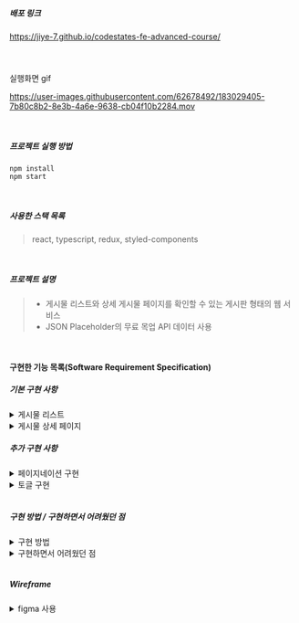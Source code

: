 ##### 배포 링크
https://jiye-7.github.io/codestates-fe-advanced-course/

<br/>

##### 
실행화면 gif

https://user-images.githubusercontent.com/62678492/183029405-7b80c8b2-8e3b-4a6e-9638-cb04f10b2284.mov

<br/>

##### 프로젝트 실행 방법

```
npm install
npm start
```

<br/>

##### 사용한 스택 목록

> react, typescript, redux, styled-components

<br/>

##### 프로젝트 설명

> - 게시물 리스트와 상세 게시물 페이지를 확인할 수 있는 게시판 형태의 웹 서비스
> - JSON Placeholder의 무료 목업 API 데이터 사용

<br/>

#### 구현한 기능 목록(Software Requirement Specification)

##### 기본 구현 사항

<details>
<summary>게시물 리스트</summary>
  &nbsp; 1. 게시물 리스트는 게시판 형태로 구성 <br/>
  &nbsp; 2. 100개의 포스트 데이터 렌더링
</details>
<details>
<summary>게시물 상세 페이지</summary>
&nbsp; 1. 각 게시물 상세 페이지에는 댓글 수가 표기, 게시물 내용의 하단에 댓글이 나열 <br/>
&nbsp; 2. 한 포스트 당 5개의 코멘트 데이터 렌더링
</details>

##### 추가 구현 사항

<details>
<summary>페이지네이션 구현</summary>
&nbsp; 1. 전체 포스트 갯수로 총 보여줘야 할 페이지 계산하여 버튼 컴포넌트 구현 <br/>
&nbsp; 2. 기존 100개의 데이터를 렌더링했던 것에서 데이터를 10개씩 보여지도록 구현 <br/>
&nbsp;&nbsp; 2-1. 해당 페이지에 대한 데이터 10개를 slice를 이용하여 페이지네이션 구현 <br/>
</details>
<details>
<summary>토글 구현</summary>
&nbsp; 1. 상세 페이지에서 댓글을 토글 형태로 변경 <br/>
</details>
<br/>

##### 구현 방법 / 구현하면서 어려웠던 점

<details>
<summary>구현 방법</summary>
- /posts 요청으로 가져온 포스트 데이터를 redux store에 저장하여, 전체 리스트를 가져오도록 구현하였습니다.
</details>
<details>
<summary>구현하면서 어려웠던 점</summary>
- getPosts
</details>

<br/>

##### Wireframe
<details>
<summary>figma 사용</summary>
<p>post list 화면</p>

![image](https://user-images.githubusercontent.com/62678492/183029856-1d134ffb-9d9c-4a6e-8ae2-d76183263619.png)

<p>post detail 화면</p>

![image](https://user-images.githubusercontent.com/62678492/183029888-da8d13c9-7e2b-4b08-aed2-2010bba249dc.png)

</details>
